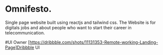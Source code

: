# Omnifesto.
Single page website built using reactjs and tailwind css. The Website is for digitals jobs and about people who want to start their career in telecommunication.

#UI Owner
[https://dribbble.com/shots/11131353-Remote-working-Landing-Page]Dribbble UI

